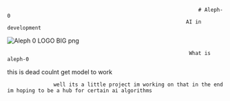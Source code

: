                                                                   # Aleph-0
                                                              AI in development
![Aleph 0 LOGO BIG png](https://user-images.githubusercontent.com/79509710/185190190-245d3b9e-f086-4e26-9277-b70c6f5e995c.png)

                                                                      
                                                               What is aleph-0
                                                                     
this is dead coulnt get model to work 
                         
                   well its a little project im working on that in the end im hoping to be a hub for certain ai algorithms 
